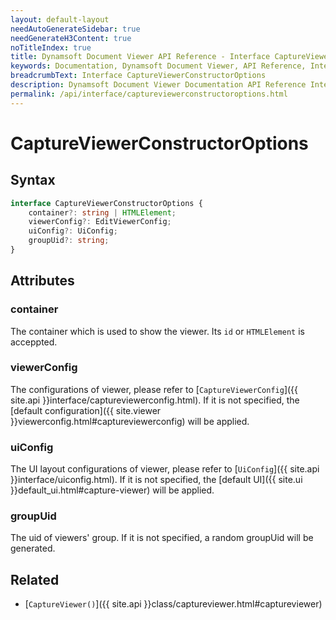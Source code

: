 ```yaml
---
layout: default-layout
needAutoGenerateSidebar: true
needGenerateH3Content: true
noTitleIndex: true
title: Dynamsoft Document Viewer API Reference - Interface CaptureViewerConstructorOptions
keywords: Documentation, Dynamsoft Document Viewer, API Reference, Interface CaptureViewerConstructorOptions
breadcrumbText: Interface CaptureViewerConstructorOptions
description: Dynamsoft Document Viewer Documentation API Reference Interface CaptureViewerConstructorOptions Page
permalink: /api/interface/captureviewerconstructoroptions.html
---
```


# CaptureViewerConstructorOptions

## Syntax

```typescript
interface CaptureViewerConstructorOptions {
	container?: string | HTMLElement;
	viewerConfig?: EditViewerConfig;
	uiConfig?: UiConfig;
	groupUid?: string; 
}
```

## Attributes

### container

The container which is used to show the viewer. Its `id` or `HTMLElement` is acceppted.

### viewerConfig

The configurations of viewer, please refer to [`CaptureViewerConfig`]({{ site.api }}interface/captureviewerconfig.html). If it is not specified, the [default configuration]({{ site.viewer }}viewerconfig.html#captureviewerconfig) will be applied.

### uiConfig

The UI layout configurations of viewer, please refer to [`UiConfig`]({{ site.api }}interface/uiconfig.html). If it is not specified, the [default UI]({{ site.ui }}default_ui.html#capture-viewer) will be applied.

### groupUid

The uid of viewers' group. If it is not specified, a random groupUid will be generated.

<!-- Please refer to [Data synchronisation between viewers]({{ site.features }}viewers/datasync.html). -->

## Related

- [`CaptureViewer()`]({{ site.api }}class/captureviewer.html#captureviewer)